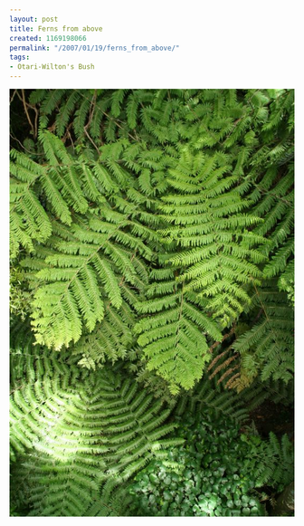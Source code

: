 ```yaml
---
layout: post
title: Ferns from above
created: 1169198066
permalink: "/2007/01/19/ferns_from_above/"
tags:
- Otari-Wilton's Bush
---
```


<img src="/image/images/IMG_2936.JPG"/>

